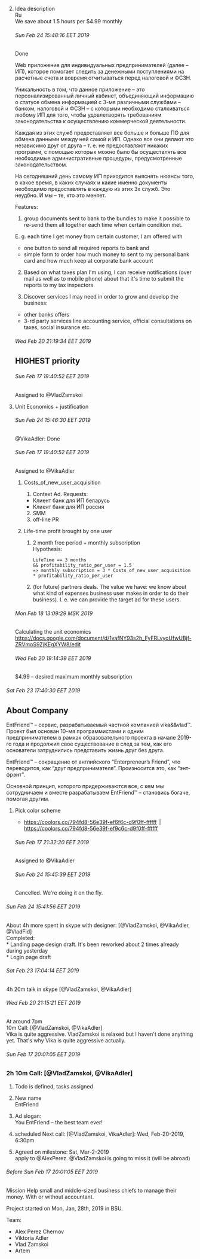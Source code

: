 

2. Idea description  
    Ru  
    We save about 1.5 hours per $4.99 monthly  

    ###### Sun Feb 24 15:48:16 EET 2019
    Done  

    Web приложение для индивидуальных предпринимателей (далее – ИП), которое помогает следить за денежными поступлениями на расчетные счета и вовремя отчитываться перед налоговой и ФСЗН.  

    Уникальность в том, что данное приложение – это персонализированный личный кабинет, объединяющий информацию о статусе обмена информацией с 3-мя различными службами – банком, налоговой и ФСЗН – с которыми необходимо сталкиваться любому ИП для того, чтобы удовлетворять требованиям законодательства к осуществлению коммерческой деятельности.  

    Каждая из этих служб предоставляет все больше и больше ПО для обмена данными между ней самой и ИП. Однако все они делают это независимо друг от друга – т. е. не предоставляют никаких программ, с помощью которых можно было бы осуществлять все необходимые административные процедуры, предусмотренные законодательством.  

    На сегодняшний день самому ИП приходится выяснять нюансы того, в какое время, в каких случаях и какие именно документы необходимо предоставлять в каждую из этих 3х служб. Это неудбно. И мы – те, кто это меняет.

    Features:  

    1. group documents sent to bank to the bundles to make it possible to re-send them all together each time when certain condition met.  
    
    E. g. each time I get money from certain customer, I am offered with 
    * one button to send all required reports to bank and  
    * simple form to order how much money to sent to my personal bank card and how much keep at corporate bank account  

    2. Based on what taxes plan I'm using, I can receive notifications (over mail as well as to mobile phone) about that it's time to submit the reports to my tax inspectors  

    3. Discover services I may need in order to grow and develop the business:  
    * other banks offers
    * 3-rd party services line accounting service, official consultations on taxes, social insurance etc.
  
    ###### Wed Feb 20 21:19:34 EET 2019
    ## HIGHEST priority 
    
    ###### Sun Feb 17 19:40:52 EET 2019
    Assigned to @VladZamskoi


4. Unit Economics + justification

    ###### Sun Feb 24 15:46:30 EET 2019
    @VikaAdler: Done  

    ###### Sun Feb 17 19:40:52 EET 2019  
    Assigned to @VikaAdler
  
    1. Costs_of_new_user_acquisition  
        1. Context Ad. Requests:  
        * Клиент банк для ИП беларусь  
        * Клиент банк для ИП россия  
        2. SMM  
        3. off-line PR  
  
    2. Life-time profit brought by one user  
        1. 2 month free period + monthly subscription  
            Hypothesis:  
            ```
            LifeTime == 3 months  
            && profitability_ratio_per_user = 1.5  
            => monthly subscription = 3 * Costs_of_new_user_acquisition * profitability_ratio_per_user  
            ```
    
        2. (for future) partners deals. The value we have: we know about what kind of expenses business user makes in order to do their business). I. e. we can provide the target ad for these users. 

    ###### Mon Feb 18 13:09:29 MSK 2019  
    Calculating the unit economics
    https://docs.google.com/document/d/1vafNY93s2h_FyFRLvyoUfwUBjf-ZRVmoS9ZjKEgXYW8/edit

    ###### Wed Feb 20 19:14:39 EET 2019
    $4.99 – desired maximum monthly subscription  


###### Sat Feb 23 17:40:30 EET 2019
## About Company  
EntFriend™ – сервис, разрабатываемый частной компанией vika&&vlad™.  Проект был основан 10-мя программистами и одним предпринимателем в рамках образовательного проекта в начале 2019-го года и продолжил свое существование в след за тем, как его основатели затруднились представить жизнь друг без друга.  

EntFriend™ – сокращение от английского “Enterpreneur’s Friend”, что переводится, как “друг предпринимателя”. Произносится это, как  “энт-фрэнт”.  

Основной принцип, которого придерживаются все, с кем мы сотрудничаем и вместе разрабатываем EntFriend™ – становись богаче, помогая другим.  


1. Pick color scheme  
    * https://coolors.co/794fd8-56e39f-ef6f6c-d9f0ff-ffffff 
        || https://coolors.co/794fd8-56e39f-ef9c6c-d9f0ff-ffffff  

    ###### Sun Feb 17 21:32:20 EET 2019
    Assigned to @VikaAdler  

    ###### Sun Feb 24 15:45:39 EET 2019
    Cancelled. We're doing it on the fly.  


###### Sun Feb 24 15:41:56 EET 2019
About 4h more spent in skype with designer: [@VladZamskoi, @VikaAdler, @VladFid]  
Completed:  
    * Landing page design draft. It's been reworked about 2 times already during yesterday  
    * Login page draft  


###### Sat Feb 23 17:04:14 EET 2019
4h 20m talk in skype [@VladZamskoi, @VikaAdler]  


###### Wed Feb 20 21:15:21 EET 2019
At around 7pm  
10m Call: [@VladZamskoi, @VikaAdler]  
Vika is quite aggressive. VladZamskoi is relaxed but I haven't done anything yet. That's why Vika is quite aggressive actually.  


###### Sun Feb 17 20:01:05 EET 2019
### 2h 10m Call: [@VladZamskoi, @VikaAdler]  

1. Todo is defined, tasks assigned  

2. New name  
EntFriend

3. Ad slogan:  
    You EntFriend – the best team ever!  

4. scheduled Next call: [@VladZamskoi, VikaAdler]: Wed, Feb-20-2019, 6:30pm  

5. Agreed on milestone: Sat, Mar-2-2019  
  apply to @AlexPerez. @VladZamskoi is going to miss it (will be abroad)  


###### Before Sun Feb 17 20:01:05 EET 2019

Mission
Help small and middle-sized business chiefs to manage their money. With or without accountant.  


Project started on Mon, Jan, 28th, 2019 in BSU.

Team:  
* Alex Perez Chernov
* Viktoria Adler
* Vlad Zamskoi
* Artem 
